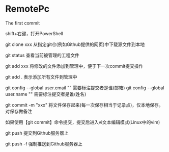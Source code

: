 # RemotePc

The first commit

shift+右键，打开PowerShell

git clone xxx	从指定git仓(例如Github提供的网页)中下载源文件到本地

git status		查看当前被管理的工程文件

git add xxx	将修改的文件添加到管理中，便于下一次commit提交操作

git add .		表示添加所有文件到管理中

git config --global user.email ""	需要标注提交者是谁(邮箱)
git config --global user.name ""	需要标注提交者是谁(姓名)

git commit -m "xxx"	将文件保存起来(每一次保存相当于记录点)，仅本地保存。对保存做备注

如果使用【git commit】命令提交，提交后进入vi文本编辑模式(Linux中的vim)

git push		提交到Github服务器上

git push -f	强制推送到Github服务器上
